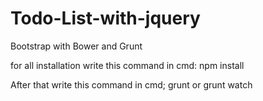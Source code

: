 # Todo-List-with-jquery
Bootstrap with Bower and Grunt

for all installation write this command in cmd:  npm install

After that write this command in cmd;
grunt or grunt watch
